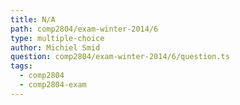 ```yaml
---
title: N/A
path: comp2804/exam-winter-2014/6
type: multiple-choice
author: Michiel Smid
question: comp2804/exam-winter-2014/6/question.ts
tags:
  - comp2804
  - comp2804-exam
---
```

